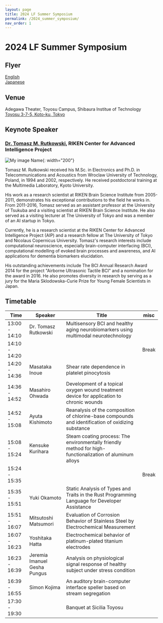 ```yaml
---
layout: page
title: 2024 LF Summer Symposium
permalink: /2024_summer_symposium/
nav_order: 1
---
```


# 2024 LF Summer Symposium

## Flyer
[English](/files/2024_summer_sympositum_flyer_en.pdf)  
[Japanese](/files/2024_summer_sympositum_flyer_ja.pdf)

## Venue
Adegawa Theater, Toyosu Campus, Shibaura Institue of Technology  
[Toyosu 3-7-5, Koto-ku, Tokyo](https://www.shibaura-it.ac.jp/en/visit/toyosu.html)

## Keynote Speaker
### [Dr. Tomasz M. Rutkowski](https://tomek.bci-lab.info/), RIKEN Center for Advanced Intelligence Project  
![My image Name](/files/tomek.jpeg){: width="200"}  

Tomasz M. Rutkowski received his M.Sc. in Electronics and Ph.D. in Telecommunications and Acoustics from Wroclaw University of Technology, Poland, in 1994 and 2002, respectively. He received postdoctoral training at the Multimedia Laboratory, Kyoto University.

His work as a research scientist at RIKEN Brain Science Institute from 2005-2011, demonstrates his exceptional contributions to the field he works in. From 2011-2016, Tomasz served as an assistant professor at the University of Tsukuba and a visiting scientist at RIKEN Brain Science Institute. He also served as a visiting lecturer at The University of Tokyo and was a member of an AI startup in Tokyo.

Currently, he is a research scientist at the RIKEN Center for Advanced Intelligence Project (AIP) and a research fellow at The University of Tokyo and Nicolaus Copernicus University. Tomasz's research interests include computational neuroscience, especially brain-computer interfacing (BCI), computational modelling of evoked brain processes and awareness, and AI applications for dementia biomarkers elucidation.

His outstanding achievements include The BCI Annual Research Award 2014 for the project "Airborne Ultrasonic Tactile BCI" and a nomination for the award in 2016. He also promotes diversity in research by serving as a jury for the Maria Sklodowska-Curie Prize for Young Female Scientists in Japan.


## Timetable

| Time | Speaker | Title | misc |
| ---- | ------- | ----- | ---- |
| 13:00 - 14:10 | Dr. Tomasz Rutkowski | Multisensory BCI and healthy aging neurobiomarkers using multimodal neurotechnology | |
| 14:10 - 14:20 | | | Break |
| 14:20 - 14:36 | Masataka Inoue | Shear rate dependence in platelet pinocytosis | |
| 14:36 - 14:52 | Masahiro Ohwada | Development of a topical oxygen wound treatment device for application to chronic wounds | |
| 14:52 - 15:08 | Ayuta Kishimoto |  Reanalysis of the composition of chlorine-base compounds and identification of oxidizing substance | |
| 15:08 - 15:24 | Kensuke Kurihara | Steam coating process: The environmentally friendly method for high-functionalization of aluminum alloys | |
| 15:24 - 15:35 | | | Break |
| 15:35 - 15:51 | Yuki Okamoto | Static Analysis of Types and Traits in the Rust Programming Language for Developer Assistance | |
| 15:51 - 16:07 | Mitsutoshi Matsumori | Evaluation of Corrosion Behavior of Stainless Steel by Electrochemical Measurement | |
| 16:07 - 16:23 | Yoshitaka Hatta | Electrochemical behavior of platinum-plated titanium electrodes | |
| 16:23 - 16:39 | Jeremia Imanuel Gesha Pungus | Analysis on physiological signal response of healthy subject under stress condition | |
| 16:39 - 16:55 | Simon Kojima | An auditory brain-computer interface speller based on stream segregation | |
| 17:30 - 19:30 | | Banquet at Sicilia Toyosu |